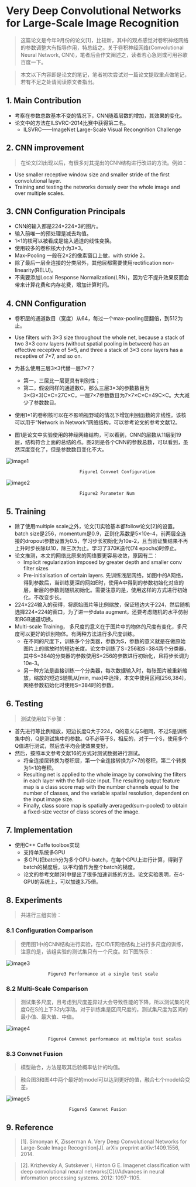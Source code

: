 # Very Deep Convolutional Networks for Large-Scale Image Recognition
> 这篇论文是今年9月份的论文[1]，比较新，其中的观点感觉对卷积神经网络的参数调整大有指导作用，特总结之。关于卷积神经网络(Convolutional Neural Network, CNN)，笔者后会作文阐述之，读者若心急则或可用谷歌百度一下。
> 本文以下内容即是论文的笔记，笔者初次尝试对一篇论文提取重点做笔记，若有不足之处请阅读原文者指出。
## 1. Main Contribution+ 考察在参数总数基本不变的情况下，CNN随着层数的增加，其效果的变化。+ 论文中的方法在ILSVRC-2014比赛中获得第二名。
 	+ ILSVRC——ImageNet Large-Scale Visual Recongnition Challenge
## 2. CNN improvement
> 在论文[2]出现以后，有很多对其提出的CNN结构进行改进的方法。例如：
+ Use smaller receptive window size and smaller stride of the first convolutional layer.+ Training and testing the networks densely over the whole image and over multiple scales.## 3. CNN Configuration Principals
+ CNN的输入都是224×224×3的图片。+ 输入前唯一的预处理是减去均值。+ 1×1的核可以被看成是输入通道的线性变换。+ 使用较多的卷积核大小为3×3。+ Max-Pooling 一般在2×2的像素窗口上做，with stride 2。+ 除了最后一层全连接的分类层外，其他层都需要使用rectification non-linearity(RELU)。+ 不需要添加Local Response Normalization(LRN)，因为它不提升效果反而会带来计算花费和内存花费，增加计算时间。
## 4. CNN Configuration+ 卷积层的通道数目（宽度）从64，每过一个max-pooling层翻倍，到512为止。+ Use filters with 3×3 size throughout the whole net, because a stack of two 3×3 conv layers (without spatial pooling in between) has an effective receptive of 5×5, and three a stack of 3×3 conv layers has a receptive of 7×7, and so on.+ 为甚么使用三层3×3代替一层7×7？ 	+ 第一，三层比一层更具有判别性；	+ 第二，假设同样的通道数C，那么三层3×3的参数数目为3×(3×3)C×C=27C×C，一层7×7参数数目为7×7×C×C=49C×C。大大减少了参数数目。+ 使用1*1的卷积核可以在不影响视野域的情况下增加判别函数的非线性。该核可以用于“Network in Network”网络结构，可以参考论文的参考文献12。
+ 图1是论文中实验使用的神经网络结构，可以看到，CNN的层数从11层到19层，结构符合上面的总结的点。图2则是各个CNN的参数总数，可以看到，虽然深度变化了，但是参数数目变化不大。 
![image1](https://raw.githubusercontent.com/stdcoutzyx/Paper_Read/master/imgs/1-1.png)
								Figure1 Convnet Configuration
![image2](https://raw.githubusercontent.com/stdcoutzyx/Paper_Read/master/imgs/1-2.png)
								Figure2 Parameter Num
	## 5. Training+ 除了使用multiple scale之外，论文[1]实验基本都follow论文[2]的设置。batch size是256，momentum是0.9，正则化系数是5×10e-4，前两层全连接的dropout参数设置为0.5，学习步长初始化为10e-2，且当验证集结果不再上升时步长除以10，除三次为止。学习了370K迭代(74 epochs)时停止。+ 论文推测，本文的网络比原来的网络要更容易收敛，原因有二：	+ Implicit regularization imposed by greater depth and smaller conv filter sizes		+ Pre-initialisation of certain layers. 先训练浅层网络，如图中的A网络，得到参数后，当训练更深的网如E时，使用A中得到的参数初始化对应的层，新层的参数则随机初始化。需要注意的是，使用这样的方式进行初始化，不改变步长。	+ 224×224输入的获得，将原始图片等比例缩放，保证短边大于224，然后随机选择224×224的窗口，为了进一步data augment，还要考虑随机的水平仿射和RGB通道切换。+ Multi-scale Training， 多尺度的意义在于图片中的物体的尺度有变化，多尺度可以更好的识别物体。有两种方法进行多尺度训练。	+ 在不同的尺度下，训练多个分类器，参数为S，参数的意义就是在做原始图片上的缩放时的短边长度。论文中训练了S=256和S=384两个分类器，其中S=384的分类器的参数使用S=256的参数进行初始化，且将步长调为10e-3。	+ 另一种方法是直接训练一个分类器，每次数据输入时，每张图片被重新缩放，缩放的短边S随机从[min, max]中选择，本文中使用区间[256,384]，网络参数初始化时使用S=384时的参数。
	## 6. Testing> 测试使用如下步骤：
+ 首先进行等比例缩放，短边长度Q大于224，Q的意义与S相同，不过S是训练集中的，Q是测试集中的参数。Q不必等于S，相反的，对于一个S，使用多个Q值进行测试，然后去平均会使效果变好。+ 然后，按照本文参考文献16的方式对测试数据进行测试。	+ 将全连接层转换为卷积层，第一个全连接转换为7×7的卷积，第二个转换为1×1的卷积。	+ Resulting net is applied to the whole image by convolving the filters in each layer with the full-size input. The resulting output feature map is a class score map with the number channels equal to the number of classes, and the variable spatial resolution, dependent on the input image size.	+ Finally, class score map is spatially averaged(sum-pooled) to obtain a fixed-size vector of class scores of the image.
	## 7. Implementation+ 使用C++ Caffe toolbox实现	+ 支持单系统多GPU	+ 多GPU把batch分为多个GPU-batch，在每个GPU上进行计算，得到子batch的梯度后，以平均值作为整个batch的梯度。	+ 论文的参考文献[9]中提出了很多加速训练的方法。论文实验表明，在4-GPU的系统上，可以加速3.75倍。
## 8. Experiments> 共进行三组实验：
### 8.1	Configuration Comparison> 使用图1中的CNN结构进行实验，在C/D/E网络结构上进行多尺度的训练，注意的是，该组实验的测试集只有一个尺度。如下图所示：
![image3](https://raw.githubusercontent.com/stdcoutzyx/Paper_Read/master/imgs/1-3.png) 					Figure3 Performance at a single test scale
### 8.2	Multi-Scale Comparison> 测试集多尺度，且考虑到尺度差异过大会导致性能的下降，所以测试集的尺度Q在S的上下32内浮动。对于训练集是区间尺度的，测试集尺度为区间的最小值、最大值、中值。![image4](https://raw.githubusercontent.com/stdcoutzyx/Paper_Read/master/imgs/1-4.png)
					Figure4 Convnet performance at multiple test scales
### 8.3	Convnet Fusion> 模型融合，方法是取其后验概率估计的均值。
> 融合图3和图4中两个最好的model可以达到更好的值，融合七个model会变差。
![image5](https://raw.githubusercontent.com/stdcoutzyx/Paper_Read/master/imgs/1-5.png)
							Figure5 Convnet Fusion ## 9. Reference
> [1]. Simonyan K, Zisserman A. Very Deep Convolutional Networks for Large-Scale Image Recognition[J]. arXiv preprint arXiv:1409.1556, 2014.
> [2]. Krizhevsky A, Sutskever I, Hinton G E. Imagenet classification with deep convolutional neural networks[C]//Advances in neural information processing systems. 2012: 1097-1105.